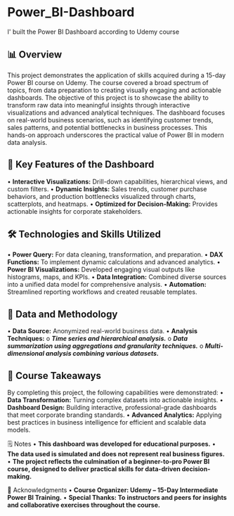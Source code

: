 # Power_BI-Dashboard
I' built the Power BI Dashboard according to Udemy course

## 📊 Overview
This project demonstrates the application of skills acquired during a 15-day Power BI course on Udemy. The course covered a broad spectrum of topics, from data preparation to creating visually engaging and actionable dashboards. The objective of this project is to showcase the ability to transform raw data into meaningful insights through interactive visualizations and advanced analytical techniques.
The dashboard focuses on real-world business scenarios, such as identifying customer trends, sales patterns, and potential bottlenecks in business processes. This hands-on approach underscores the practical value of Power BI in modern data analysis.


## 🎯 Key Features of the Dashboard
•	**Interactive Visualizations:** Drill-down capabilities, hierarchical views, and custom filters.
•	**Dynamic Insights:** Sales trends, customer purchase behaviors, and production bottlenecks visualized through charts, scatterplots, and heatmaps.
•	**Optimized for Decision-Making:** Provides actionable insights for corporate stakeholders.


## 🛠️ Technologies and Skills Utilized
•	**Power Query:** For data cleaning, transformation, and preparation.
•	**DAX Functions:** To implement dynamic calculations and advanced analytics.
•	**Power BI Visualizations:** Developed engaging visual outputs like histograms, maps, and KPIs.
•	**Data Integration:** Combined diverse sources into a unified data model for comprehensive analysis.
•	**Automation:** Streamlined reporting workflows and created reusable templates.


## 📂 Data and Methodology
•	**Data Source:** Anonymized real-world business data.
•	**Analysis Techniques:**
o	***Time series and hierarchical analysis.***
o	***Data summarization using aggregations and granularity techniques.***
o	***Multi-dimensional analysis combining various datasets.***


## 🚀 Course Takeaways
By completing this project, the following capabilities were demonstrated:
•	**Data Transformation:** Turning complex datasets into actionable insights.
•	**Dashboard Design:** Building interactive, professional-grade dashboards that meet corporate branding standards.
•	**Advanced Analytics:** Applying best practices in business intelligence for efficient and scalable data models.

🗒️ Notes
•	**This dashboard was developed for educational purposes.**
•	**The data used is simulated and does not represent real business figures.**
•	**The project reflects the culmination of a beginner-to-pro Power BI course, designed to deliver practical skills for data-driven decision-making.**

🤝 Acknowledgments
•	**Course Organizer: Udemy – 15-Day Intermediate Power BI Training.**
•	**Special Thanks: To instructors and peers for insights and collaborative exercises throughout the course.**
